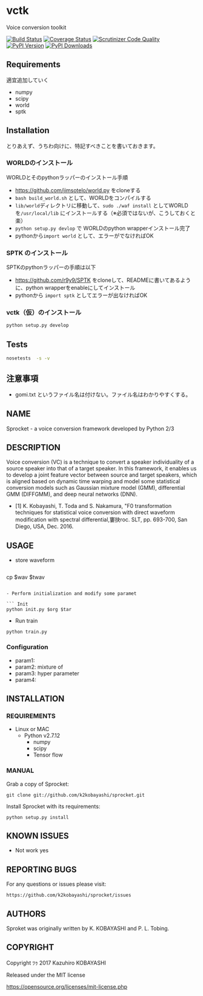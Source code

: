 vctk
======

Voice conversion toolkit

[![Build Status](http://img.shields.io/travis/{{cookiecutter.github_username}}/{{cookiecutter.github_repo}}/master.svg)](https://travis-ci.org/{{cookiecutter.github_username}}/{{cookiecutter.github_repo}})
[![Coverage Status](http://img.shields.io/coveralls/{{cookiecutter.github_username}}/{{cookiecutter.github_repo}}/master.svg)](https://coveralls.io/r/{{cookiecutter.github_username}}/{{cookiecutter.github_repo}})
[![Scrutinizer Code Quality](http://img.shields.io/scrutinizer/g/{{cookiecutter.github_username}}/{{cookiecutter.github_repo}}.svg)](https://scrutinizer-ci.com/g/{{cookiecutter.github_username}}/{{cookiecutter.github_repo}}/?branch=master)
[![PyPI Version](http://img.shields.io/pypi/v/{{vctk}}.svg)](https://pypi.python.org/pypi/{{vctk}})
[![PyPI Downloads](http://img.shields.io/pypi/dm/{{vctk}}.svg)](https://pypi.python.org/pypi/{{vctk}})

## Requirements

適宜追加していく

- numpy
- scipy
- world
- sptk

## Installation

とりあえず、うちわ向けに、特記すべきことを書いておきます。

### WORLDのインストール

WORLDとそのpythonラッパーのインストール手順

- https://github.com/jimsotelo/world.py をcloneする
- `bash build_world.sh` として、WORLDをコンパイルする
- `lib/world`ディレクトリに移動して、`sudo ./waf install` としてWORLDを`/usr/local/lib` にインストールする（※必須ではないが、こうしておくと楽）
- `python setup.py devlop` で WORLDのpython wrapperインストール完了
- pythonから`import world` として、エラーがでなければOK

### SPTK のインストール

SPTKのpythonラッパーの手順は以下

- https://github.com/r9y9/SPTK をcloneして、READMEに書いてあるように、python wrapperをenableにしてインストール
- pythonから `import sptk` としてエラーが出なければOK

### vctk（仮）のインストール

```bash
python setup.py develop
```

## Tests

```bash
nosetests  -s -v
```

## 注意事項

- gomi.txt というファイル名は付けない。ファイル名はわかりやすくする。


NAME
----

Sprocket - a voice conversion framework developed by Python 2/3

DESCRIPTION
-----------

Voice conversion (VC) is a technique to convert a speaker individuality of a source speaker into that of a target speaker. In this framework, it enables us to develop a joint feature vector between source and target speakers, which is aligned based on dynamic time warping and model some statistical conversion models such as Gaussian mixture model (GMM), differential GMM (DIFFGMM), and deep neural networks (DNN).

-  [1] K. Kobayashi, T. Toda and S. Nakamura, "F0 transformation techniques for statistical voice conversion with direct waveform modification with spectral differential,窶抉roc. SLT, pp. 693-700, San Diego, USA, Dec. 2016.

USAGE
-----

- store waveform

  ``` Store waveform
cp $wav $twav
  ```

- Perform initialization and modify some paramet

``` Init
python init.py $org $tar
```

- Run train

``` train
python train.py
```

###  Configuration

- param1:
- param2: mixture of
- param3: hyper parameter
- param4:

INSTALLATION
------------

### REQUIREMENTS

- Linux or MAC
  - Python v2.7.12
      - numpy
      - scipy
      - Tensor flow


### MANUAL

Grab a copy of Sprocket:

    git clone git://github.com/k2kobayashi/sprocket.git

Install Sprocket with its requirements:

    python setup.py install

KNOWN ISSUES
------------

- Not work yes


REPORTING BUGS
--------------

For any questions or issues please visit:

    https://github.com/k2kobayashi/sprocket/issues

AUTHORS
-------

Sproket was originally written by K. KOBAYASHI and P. L. Tobing.

COPYRIGHT
---------

Copyright ﾂｩ 2017 Kazuhiro KOBAYASHI

Released under the MIT license

https://opensource.org/licenses/mit-license.php
